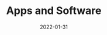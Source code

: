 ---
title: Apps and Software
image: "/covers/cyber.png"
date: 2022-01-31
description: News about Apps and Software
---